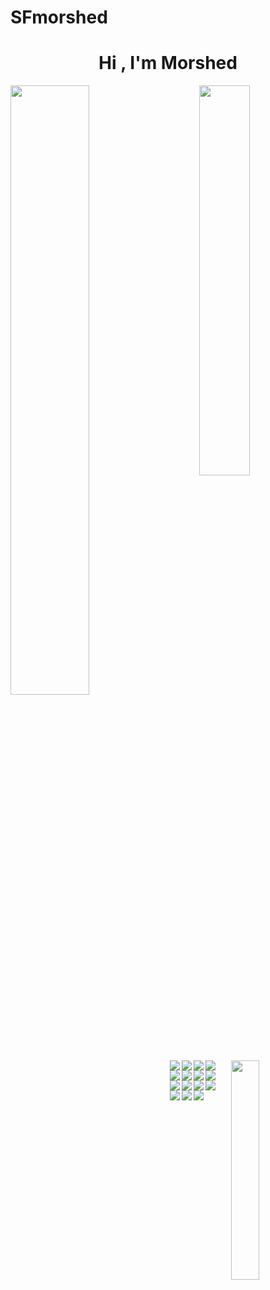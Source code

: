 


# SFmorshed

<h1 align="center">Hi , I'm Morshed</h1>

<img    align='right' width="40%"  src='https://github-readme-stats.vercel.app/api?username=AMIThASAN23333&show_icons=true&theme=cobalt' />

<img    align='left' width="50%"  src='https://streak-stats.demolab.com/?user=AMIThASAN23333&theme=dark' />

  
<img    align='right' width="30%"  src='https://github-readme-stats.vercel.app/api/top-langs/?username=AMIThASAN23333&theme=tokyonight' />


<div    align='left'    width="100%">
 
 <img    align='left' src='https://img.shields.io/badge/html5-%23E34F26.svg?style=for-the-badge&logo=html5&logoColor=white' />

<img    align='left' src='https://img.shields.io/badge/css3-%231572B6.svg?style=for-the-badge&logo=css3&logoColor=white' />
 <img    align='left' src='https://img.shields.io/badge/tailwindcss-%2338B2AC.svg?style=for-the-badge&logo=tailwind-css&logoColor=white' />
<img    align='left'    src='https://img.shields.io/badge/bootstrap-%23563D7C.svg?style=for-the-badge&logo=bootstrap&logoColor=white' />
<img    align='left' src='https://img.shields.io/badge/javascript-%23323330.svg?style=for-the-badge&logo=javascript&logoColor=%23F7DF1E' />
<img    align='left'  src='https://img.shields.io/badge/react-%2320232a.svg?style=for-the-badge&logo=react&logoColor=%2361DAFB' />

<img    align='left'  src='https://img.shields.io/badge/node.js-6DA55F?style=for-the-badge&logo=node.js&logoColor=white' />
  
<img    align='left'  src='https://img.shields.io/badge/express.js-%23404d59.svg?style=for-the-badge&logo=express&logoColor=%2361DAFB' /> 
 <img    align='left' src='https://img.shields.io/badge/firebase-%23039BE5.svg?style=for-the-badge&logo=firebase' />
      
<img    align='left' src='https://img.shields.io/badge/github-%23121011.svg?style=for-the-badge&logo=github&logoColor=white' />



<img    align='left' src='https://img.shields.io/badge/MongoDB-%234ea94b.svg?style=for-the-badge&logo=mongodb&logoColor=white' />

 <img    align='left'  src='https://img.shields.io/badge/JWT-black?style=for-the-badge&logo=JSON%20web%20tokens' />
   

 <img    align='left' src='https://img.shields.io/badge/c-%2300599C.svg?style=for-the-badge&logo=c&logoColor=white' />
      
   <img    align='left' src='https://img.shields.io/badge/c++-%2300599C.svg?style=for-the-badge&logo=c%2B%2B&logoColor=whitee' />








   <img    align='left' src='https://img.shields.io/badge/netlify-%23000000.svg?style=for-the-badge&logo=netlify&logoColor=#00C7B7' />
   

 
 </div>


  
 





  
